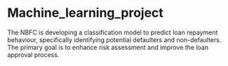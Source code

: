 # Machine_learning_project
The NBFC is developing a classification model to predict loan repayment behaviour, 
specifically identifying potential defaulters and non-defaulters. The primary goal is to 
enhance risk assessment and improve the loan approval process.
